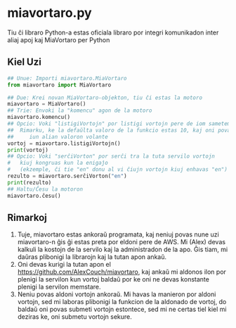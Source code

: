 # miavortaro.py
Tiu ĉi libraro Python-a estas oficiala libraro por integri komunikadon inter aliaj apoj kaj MiaVortaro per Python

## Kiel Uzi
```python
## Unue: Importi miavortaro.MiaVortaro
from miavortaro import MiaVortaro

## Due: Krei novan MiaVortaro-objekton, tiu ĉi estas la motoro
miavortaro = MiaVortaro()
## Trie: Envoki la "komencu" agon de la motoro
miavortaro.komencu()
## Opcio: Voki "listigiVortojn" por listigi vortojn pere de iom sametempe
##  Rimarku, ke la defaŭlta valoro de la funkcio estas 10, kaj oni povas enmeti
##     iun alian valoron volante
vortoj = miavortaro.listigiVortojn()
print(vortoj)
## Opcio: Voki "serĉiVorton" por serĉi tra la tuta servilo vortojn 
#   kiuj kongruas kun la enigaĵo 
#   (ekzemple, ĉi tie "en" donu al vi ĉiujn vortojn kiuj enhavas "en")
rezulto = miavortaro.serĉiVorton("en")
print(rezulto)
## Haltu/Ĉesu la motoron
miavortaro.ĉesu()
```

## Rimarkoj
1. Tuje, miavortaro estas ankoraŭ programata, kaj neniuj povas nune uzi miavortaro-n ĝis ĝi estas preta por eldoni pere de AWS. Mi (Alex) devas kalkuli la kostojn de la servilo kaj la administradon de la apo. Ĝis tiam, mi daŭras plibonigi la librarojn kaj la tutan apon ankaŭ.
2. Oni devas kurigi la tutan apon el https://github.com/AlexCouch/miavortaro, kaj ankaŭ mi aldonos ilon por plenigi la servilon kun vortoj baldaŭ por ke oni ne devas konstante plenigi la servilon memstare.
3. Neniu povas aldoni vortojn ankoraŭ. Mi havas la manieron por aldoni vortojn, sed mi laboras plibonigi la funkcion de la aldonado de vortoj, do baldaŭ oni povas submeti vortojn estontece, sed mi ne certas tiel kiel mi deziras ke, oni submetu vortojn sekure.